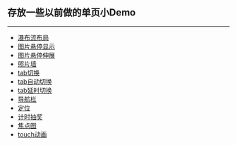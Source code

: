 ﻿
## 存放一些以前做的单页小Demo
<hr>

* [瀑布流布局](https://catsuger.github.io/Page-demos/waterfall/index.html)
* [图片悬停显示](https://catsuger.github.io/Page-demos/showPic/index.html)
* [图片悬停伸展](https://catsuger.github.io/Page-demos/showPic/side.html)
* [照片墙](https://catsuger.github.io/Page-demos/photowall/photowall.html)
* [tab切换](https://catsuger.github.io/Page-demos/page_switching/tab.html)
* [tab自动切换](https://catsuger.github.io/Page-demos/page_switching/tab-auto.html)
* [tab延时切换](https://catsuger.github.io/Page-demos/page_switching/tab-delay.html)
* [导航栏](https://catsuger.github.io/Page-demos/navigation/index.html)
* [定位](https://catsuger.github.io/Page-demos/mao/index.html)
* [计时抽奖](https://catsuger.github.io/Page-demos/lottery/index.html)
* [焦点图](https://catsuger.github.io/Page-demos/banner/banner.html)
* [touch动画](https://catsuger.github.io/Page-demos/animation/index.html)

